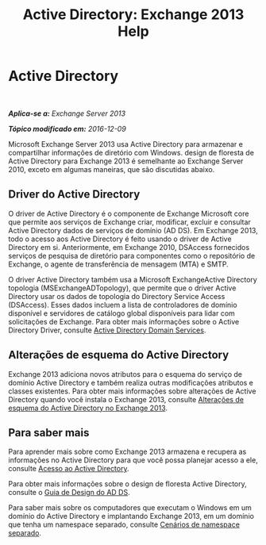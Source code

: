 ﻿---
title: 'Active Directory: Exchange 2013 Help'
TOCTitle: Active Directory
ms:assetid: 8e8464df-2d1d-4d68-82de-b0c158c549c3
ms:mtpsurl: https://technet.microsoft.com/pt-br/library/Bb123715(v=EXCHG.150)
ms:contentKeyID: 50486137
ms.date: 05/22/2018
mtps_version: v=EXCHG.150
ms.translationtype: MT
---

# Active Directory

 

_**Aplica-se a:** Exchange Server 2013_

_**Tópico modificado em:** 2016-12-09_

Microsoft Exchange Server 2013 usa Active Directory para armazenar e compartilhar informações de diretório com Windows. design de floresta de Active Directory para Exchange 2013 é semelhante ao Exchange Server 2010, exceto em algumas maneiras, que são discutidas abaixo.

## Driver do Active Directory

O driver de Active Directory é o componente de Exchange Microsoft core que permite aos serviços de Exchange criar, modificar, excluir e consultar Active Directory dados de serviços de domínio (AD DS). Em Exchange 2013, todo o acesso aos Active Directory é feito usando o driver de Active Directory em si. Anteriormente, em Exchange 2010, DSAccess fornecidos serviços de pesquisa de diretório para componentes como o repositório de Exchange, o agente de transferência de mensagem (MTA) e SMTP.

O driver Active Directory também usa a Microsoft ExchangeActive Directory topologia (MSExchangeADTopology), que permite que o driver Active Directory usar os dados de topologia do Directory Service Access (DSAccess). Esses dados incluem a lista de controladores de domínio disponível e servidores de catálogo global disponíveis para lidar com solicitações de Exchange. Para obter mais informações sobre o Active Directory Driver, consulte [Active Directory Domain Services](https://go.microsoft.com/fwlink/p/?linkid=110942).

## Alterações de esquema do Active Directory

Exchange 2013 adiciona novos atributos para o esquema do serviço de domínio Active Directory e também realiza outras modificações atributos e classes existentes. Para obter mais informações sobre alterações de Active Directory quando você instala o Exchange 2013, consulte [Alterações de esquema do Active Directory no Exchange 2013](exchange-2013-active-directory-schema-changes-exchange-2013-help.md).

## Para saber mais

Para aprender mais sobre como Exchange 2013 armazena e recupera as informações no Active Directory para que você possa planejar acesso a ele, consulte [Acesso ao Active Directory](access-to-active-directory-exchange-2013-help.md).

Para obter mais informações sobre o design de floresta Active Directory, consulte o [Guia de Design do AD DS](https://go.microsoft.com/fwlink/p/?linkid=264957).

Para saber mais sobre os computadores que executam o Windows em um domínio do Active Directory e implantando Exchange 2013, em um domínio que tenha um namespace separado, consulte [Cenários de namespace separado](disjoint-namespace-scenarios-exchange-2013-help.md).

